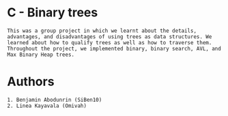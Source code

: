 # C - Binary trees


	This was a group project in which we learnt about the details, advantages, and disadvantages of using trees as data structures. We learned about how to qualify trees as well as how to traverse them. Throughout the project, we implemented binary, binary search, AVL, and Max Binary Heap trees.

# Authors

	1. Benjamin Abodunrin (SiBen10)
	2. Linea Kayavala (Omivah)

